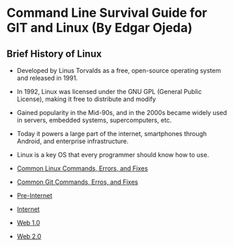 # Command Line Survival Guide for GIT and Linux (By Edgar Ojeda)

## Brief History of Linux
* Developed by Linus Torvalds as a free, open-source operating system and released in 1991.
* In 1992, Linux was licensed under the GNU GPL (General Public License), making it free to distribute and modify
* Gained popularity in the Mid-90s, and in the 2000s became widely used in servers, embedded systems, supercomputers, etc.
* Today it powers a large part of the internet, smartphones through Android, and enterprise infrastructure.
* Linux is a key OS that every programmer should know how to use.

* [Common Linux Commands, Errors, and Fixes](linux.md)
* [Common Git Commands, Erros, and Fixes](git.md)
* [Pre-Internet](preinternet.html)
* [Internet](internet.html)
* [Web 1.0](web1.html)
* [Web 2.0](web2.html)
